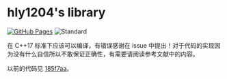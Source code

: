 # hly1204's library

[![GitHub Pages](https://img.shields.io/static/v1?label=GitHub+Pages&message=library+&color=brightgreen&logo=github)](https://hly1204.github.io/library/) ![Standard](https://img.shields.io/badge/C%2B%2B-17-green)

在 C++17 标准下应该可以编译，有错误感谢在 issue 中提出！对于代码的实现因为没有什么自信所以不敢保证正确性，有需要请阅读参考文献中的内容。

以前的代码见 [185f7aa](https://github.com/hly1204/library/tree/185f7aaed0a8f309738f63072f5b7d38f840cd7d)。
